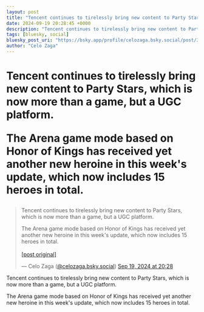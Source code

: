 ```yaml
---
layout: post
title: "Tencent continues to tirelessly bring new content to Party Stars, which is now more than a game, but a UGC platform.  The Arena game mode based on Honor of Kings has received yet another new heroine in this week's update, which now includes 15 heroes in total."
date: 2024-09-19 20:28:45 +0000
description: "Tencent continues to tirelessly bring new content to Party Stars, which is now more than a game, but a UGC platform.  The Arena game mode based on Honor..."
tags: [bluesky, social]
bluesky_post_uri: "https://bsky.app/profile/celozaga.bsky.social/post/3l4jv4kibtf2d"
author: "Celo Zaga"
---
```


<h1 class="bluesky-post-title">Tencent continues to tirelessly bring new content to Party Stars, which is now more than a game, but a UGC platform.

The Arena game mode based on Honor of Kings has received yet another new heroine in this week's update, which now includes 15 heroes in total.</h1>


<blockquote class="bluesky-embed" data-bluesky-uri="at://did:plc:lmh6rennptq77inaztnovw4b/app.bsky.feed.post/3l4jv4kibtf2d" data-bluesky-embed-color-mode="system">
<p lang="">Tencent continues to tirelessly bring new content to Party Stars, which is now more than a game, but a UGC platform.

The Arena game mode based on Honor of Kings has received yet another new heroine in this week's update, which now includes 15 heroes in total.<br><br><a href="https://bsky.app/profile/celozaga.bsky.social/post/3l4jv4kibtf2d">[post original]</a></p>
&mdash; Celo Zaga (<a href="https://bsky.app/profile/did:plc:lmh6rennptq77inaztnovw4b">@celozaga.bsky.social</a>) <a href="https://bsky.app/profile/celozaga.bsky.social/post/3l4jv4kibtf2d">Sep 19, 2024 at 20:28</a>
</blockquote>
<script async src="https://embed.bsky.app/static/embed.js" charset="utf-8"></script>


<p class="bluesky-post-description">Tencent continues to tirelessly bring new content to Party Stars, which is now more than a game, but a UGC platform.

The Arena game mode based on Honor of Kings has received yet another new heroine in this week's update, which now includes 15 heroes in total.</p>

